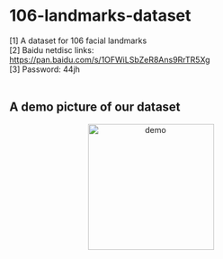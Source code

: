 # 106-landmarks-dataset
[1] A dataset for 106 facial landmarks<br/>
[2] Baidu netdisc links: https://pan.baidu.com/s/1OFWiLSbZeR8Ans9RrTR5Xg<br/>
[3] Password: 44jh<br/>
<br/>
## A demo picture of our dataset<br/>
<div><div align=center>
  <img src="https://github.com/actionLUO/106-landmarks-dataset/blob/master/image.png" width="224" height="224" alt="demo"/>
